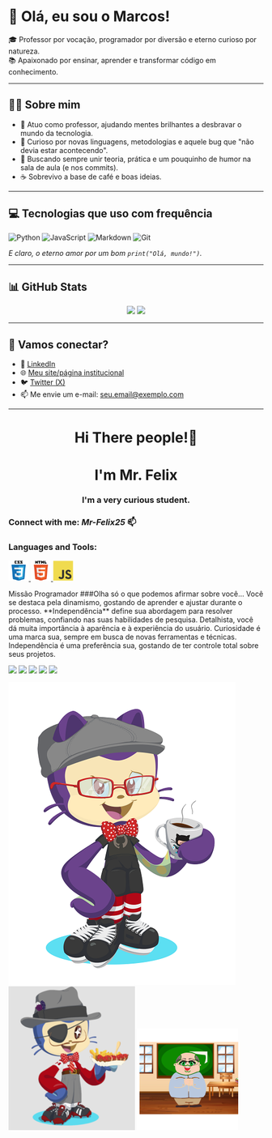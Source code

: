 # 👋 Olá, eu sou o Marcos!

🎓 Professor por vocação, programador por diversão e eterno curioso por natureza.  
📚 Apaixonado por ensinar, aprender e transformar código em conhecimento.

---

## 👨‍🏫 Sobre mim

- 💼 Atuo como professor, ajudando mentes brilhantes a desbravar o mundo da tecnologia.
- 🧠 Curioso por novas linguagens, metodologias e aquele bug que "não devia estar acontecendo".
- 🎯 Buscando sempre unir teoria, prática e um pouquinho de humor na sala de aula (e nos commits).
- ☕️ Sobrevivo a base de café e boas ideias.

---

## 💻 Tecnologias que uso com frequência

![Python](https://img.shields.io/badge/Python-3776AB?style=for-the-badge&logo=python&logoColor=white)
![JavaScript](https://img.shields.io/badge/JavaScript-F7DF1E?style=for-the-badge&logo=javascript&logoColor=black)
![Markdown](https://img.shields.io/badge/Markdown-000000?style=for-the-badge&logo=markdown&logoColor=white)
![Git](https://img.shields.io/badge/Git-F05032?style=for-the-badge&logo=git&logoColor=white)

*E claro, o eterno amor por um bom `print("Olá, mundo!")`.*

---

## 📊 GitHub Stats

<div align="center">
  <img height="180em" src="https://github-readme-stats.vercel.app/api?username=marcosprof&show_icons=true&theme=default&count_private=true"/>
  <img height="180em" src="https://github-readme-stats.vercel.app/api/top-langs/?username=marcosprof&layout=compact&langs_count=7&theme=default"/>
</div>

---

## 🤝 Vamos conectar?

- 💼 [LinkedIn](https://www.linkedin.com/in/seu-perfil)
- 🌐 [Meu site/página institucional](https://www.seusite.com)
- 🐦 [Twitter (X)](https://twitter.com/seuuser)
- 📫 Me envie um e-mail: seu.email@exemplo.com

---











<h1 align="center">Hi There people!👋</h1>
<h1 align="center">I'm Mr. Felix</h1>
<h3 align="center">I'm a very curious student.</h3>

### Connect with me: *Mr-Felix25* 📫
<p align="left">
</p>

<h3 align="left">Languages and Tools:</h3>
<p align="left"> <a href="https://www.w3schools.com/css/" target="_blank" rel="noreferrer"> <img src="https://raw.githubusercontent.com/devicons/devicon/master/icons/css3/css3-original-wordmark.svg" alt="css3" width="40" height="40"/> </a> <a href="https://www.w3.org/html/" target="_blank" rel="noreferrer"> <img src="https://raw.githubusercontent.com/devicons/devicon/master/icons/html5/html5-original-wordmark.svg" alt="html5" width="40" height="40"/> </a> <a href="https://developer.mozilla.org/en-US/docs/Web/JavaScript" target="_blank" rel="noreferrer"> <img src="https://raw.githubusercontent.com/devicons/devicon/master/icons/javascript/javascript-original.svg" alt="javascript" width="40" height="40"/> </a> </p>


<p>
  Missão Programador
###Olha só o que podemos afirmar sobre você...
Você se destaca pela dinamismo, gostando de aprender e ajustar durante o processo. **Independência** define sua abordagem para resolver problemas, confiando nas suas habilidades de pesquisa. Detalhista, você dá muita importância à aparência e à experiência do usuário. Curiosidade é uma marca sua, sempre em busca de novas ferramentas e técnicas. Independência é uma preferência sua, gostando de ter controle total sobre seus projetos.
</p>

![](https://img.shields.io/badge/VSCode-0078D4?style=for-the-badge&logo=visual%20studio%20code&logoColor=white)
![](https://img.shields.io/badge/GitHub-100000?style=for-the-badge&logo=github&logoColor=white)
![](https://img.shields.io/badge/HTML5-E34F26?style=for-the-badge&logo=html5&logoColor=white)
![](https://img.shields.io/badge/CSS3-1572B6?style=for-the-badge&logo=css3&logoColor=white)
![](https://img.shields.io/badge/Vercel-000000?style=for-the-badge&logo=vercel&logoColor=white)


![octo](octocat-mrf.png)      ![octmrf](octmrf.png)        ![Feliz](MrfnaSala.png)
